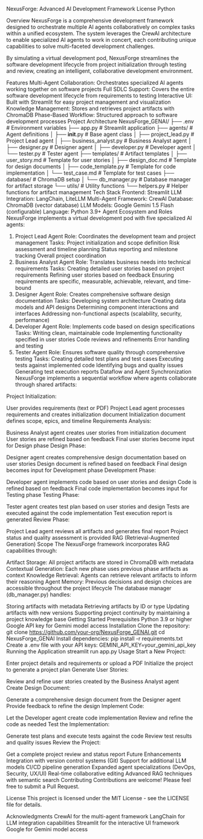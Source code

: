NexusForge: Advanced AI Development Framework
License Python

Overview
NexusForge is a comprehensive development framework designed to orchestrate multiple AI agents collaboratively on complex tasks within a unified ecosystem. The system leverages the CrewAI architecture to enable specialized AI agents to work in concert, each contributing unique capabilities to solve multi-faceted development challenges.

By simulating a virtual development pod, NexusForge streamlines the software development lifecycle from project initialization through testing and review, creating an intelligent, collaborative development environment.

Features
Multi-Agent Collaboration: Orchestrates specialized AI agents working together on software projects
Full SDLC Support: Covers the entire software development lifecycle from requirements to testing
Interactive UI: Built with Streamlit for easy project management and visualization
Knowledge Management: Stores and retrieves project artifacts with ChromaDB
Phase-Based Workflow: Structured approach to software development processes
Project Architecture
NexusForge_GENAI/
├── .env                  # Environment variables
├── app.py                # Streamlit application
├── agents/               # Agent definitions
│   ├── __init__.py       # Base agent class
│   ├── project_lead.py   # Project Lead agent
│   ├── business_analyst.py # Business Analyst agent
│   ├── designer.py       # Designer agent
│   ├── developer.py      # Developer agent
│   └── tester.py         # Tester agent
├── templates/            # Artifact templates
│   ├── user_story.md     # Template for user stories
│   ├── design_doc.md     # Template for design documents
│   ├── code_template.py  # Template for code implementation
│   └── test_case.md      # Template for test cases
├── database/             # ChromaDB setup
│   └── db_manager.py     # Database manager for artifact storage
└── utils/                # Utility functions
    └── helpers.py        # Helper functions for artifact management
Tech Stack
Frontend: Streamlit
LLM Integration: LangChain, LiteLLM
Multi-Agent Framework: CrewAI
Database: ChromaDB (vector database)
LLM Models: Google Gemini 1.5 Flash (configurable)
Language: Python 3.9+
Agent Ecosystem and Roles
NexusForge implements a virtual development pod with five specialized AI agents:

1. Project Lead Agent
Role: Coordinates the development team and project management
Tasks:
Project initialization and scope definition
Risk assessment and timeline planning
Status reporting and milestone tracking
Overall project coordination
2. Business Analyst Agent
Role: Translates business needs into technical requirements
Tasks:
Creating detailed user stories based on project requirements
Refining user stories based on feedback
Ensuring requirements are specific, measurable, achievable, relevant, and time-bound
3. Designer Agent
Role: Creates comprehensive software design documentation
Tasks:
Developing system architecture
Creating data models and API designs
Determining component interactions and interfaces
Addressing non-functional aspects (scalability, security, performance)
4. Developer Agent
Role: Implements code based on design specifications
Tasks:
Writing clean, maintainable code
Implementing functionality specified in user stories
Code reviews and refinements
Error handling and testing
5. Tester Agent
Role: Ensures software quality through comprehensive testing
Tasks:
Creating detailed test plans and test cases
Executing tests against implemented code
Identifying bugs and quality issues
Generating test execution reports
Dataflow and Agent Synchronization
NexusForge implements a sequential workflow where agents collaborate through shared artifacts:

Project Initialization:

User provides requirements (text or PDF)
Project Lead agent processes requirements and creates initialization document
Initialization document defines scope, epics, and timeline
Requirements Analysis:

Business Analyst agent creates user stories from initialization document
User stories are refined based on feedback
Final user stories become input for Design phase
Design Phase:

Designer agent creates comprehensive design documentation based on user stories
Design document is refined based on feedback
Final design becomes input for Development phase
Development Phase:

Developer agent implements code based on user stories and design
Code is refined based on feedback
Final code implementation becomes input for Testing phase
Testing Phase:

Tester agent creates test plan based on user stories and design
Tests are executed against the code implementation
Test execution report is generated
Review Phase:

Project Lead agent reviews all artifacts and generates final report
Project status and quality assessment is provided
RAG (Retrieval-Augmented Generation) Scope
The NexusForge framework incorporates RAG capabilities through:

Artifact Storage: All project artifacts are stored in ChromaDB with metadata
Contextual Generation: Each new phase uses previous phase artifacts as context
Knowledge Retrieval: Agents can retrieve relevant artifacts to inform their reasoning
Agent Memory: Previous decisions and design choices are accessible throughout the project lifecycle
The database manager (db_manager.py) handles:

Storing artifacts with metadata
Retrieving artifacts by ID or type
Updating artifacts with new versions
Supporting project continuity by maintaining a project knowledge base
Getting Started
Prerequisites
Python 3.9 or higher
Google API key for Gemini model access
Installation
Clone the repository:
git clone https://github.com/your-org/NexusForge_GENAI.git
cd NexusForge_GENAI
Install dependencies:
pip install -r requirements.txt
Create a .env file with your API keys:
GEMINI_API_KEY=your_gemini_api_key
Running the Application
streamlit run app.py
Usage
Start a New Project:

Enter project details and requirements or upload a PDF
Initialize the project to generate a project plan
Generate User Stories:

Review and refine user stories created by the Business Analyst agent
Create Design Document:

Generate a comprehensive design document from the Designer agent
Provide feedback to refine the design
Implement Code:

Let the Developer agent create code implementation
Review and refine the code as needed
Test the Implementation:

Generate test plans and execute tests against the code
Review test results and quality issues
Review the Project:

Get a complete project review and status report
Future Enhancements
Integration with version control systems (Git)
Support for additional LLM models
CI/CD pipeline generation
Expanded agent specializations (DevOps, Security, UX/UI)
Real-time collaborative editing
Advanced RAG techniques with semantic search
Contributing
Contributions are welcome! Please feel free to submit a Pull Request.

License
This project is licensed under the MIT License - see the LICENSE file for details.

Acknowledgments
CrewAI for the multi-agent framework
LangChain for LLM integration capabilities
Streamlit for the interactive UI framework
Google for Gemini model access
